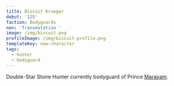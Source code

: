```yaml
---
title: Biscuit Krueger
debut: '125'
faction: Bodyguards
nen: 'Transmutation '
image: /img/biscuit.png
profileImage: /img/biscuit-profile.png
templateKey: new-character
tags:
  - hunter
  - bodyguard
---
```

Double-Star Stone Hunter currently bodyguard of Prince [Marayam](/character/marayam-hui-guo-rou/).
